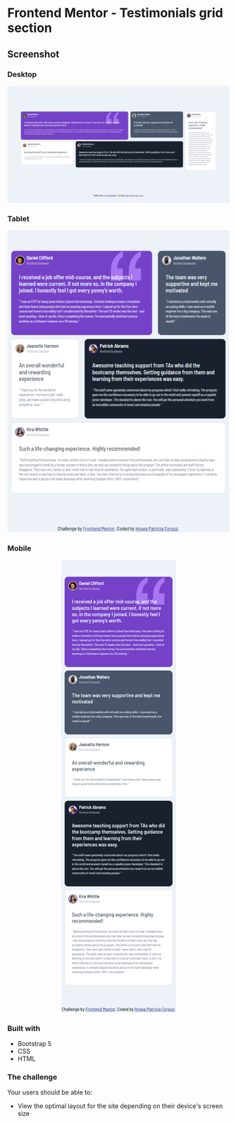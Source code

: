 # Frontend Mentor - Testimonials grid section

## Screenshot

### Desktop
<p align="center" width="100%">
    <img src="./assets/images/screenshots/desktop-view-hpc.png">
</p>


### Tablet
<p align="center" width="100%">
    <img src="./assets/images/screenshots/tablet-view-hpc.png">
</p>


### Mobile
<p align="center" width="100%">
    <img src="./assets/images/screenshots/mobile-view-hpc.png">
</p>

### Built with
- Bootstrap 5
- CSS
- HTML

### The challenge

Your users should be able to:

- View the optimal layout for the site depending on their device's screen size
